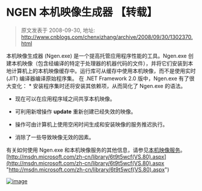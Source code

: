 # NGEN 本机映像生成器 【转载】 
> 原文发表于 2008-09-30, 地址: http://www.cnblogs.com/chenxizhang/archive/2008/09/30/1302370.html 


本机映像生成器 (Ngen.exe) 是一个提高托管应用程序性能的工具。Ngen.exe 创建本机映像（包含经编译的特定于处理器的机器代码的文件），并将它们安装到本地计算机上的本机映像缓存中。运行库可从缓存中使用本机映像，而不是使用实时 (JIT) 编译器编译原始程序集。 在 .NET Framework 2.0 版中，Ngen.exe 有了很大变化： * 安装程序集时还将安装其依赖项，从而简化了 Ngen.exe 的语法。

* 现在可以在应用程序域之间共享本机映像。

* 可利用新增操作 **update** 重新创建已经失效的映像。

* 操作可由计算机上使用空闲时间生成和安装映像的服务推迟执行。

* 消除了一些导致映像无效的因素。

 有关如何使用 Ngen.exe 和本机映像服务的其他信息，请参见[本机映像服务](http://msdn.microsoft.com/zh-cn/library/ms165074(VS.80).aspx)。 [http://msdn.microsoft.com/zh-cn/library/6t9t5wcf(VS.80).aspx](http://msdn.microsoft.com/zh-cn/library/6t9t5wcf(VS.80).aspx "http://msdn.microsoft.com/zh-cn/library/6t9t5wcf(VS.80).aspx")

 [![image](http://www.cnblogs.com/images/cnblogs_com/chenxizhang/WindowsLiveWriter/NGEN_825D/image_thumb.png)](http://www.cnblogs.com/images/cnblogs_com/chenxizhang/WindowsLiveWriter/NGEN_825D/image_2.png)







